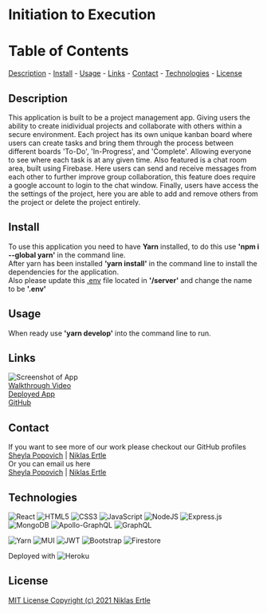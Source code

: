 # **Initiation to Execution**

# **Table of Contents**

[Description](#description) -
[Install](#install) -
[Usage](#usage) -
[Links](#links) -
[Contact](#contact) -
[Technologies](#technologies) -
[License](#license)

## **Description**

This application is built to be a project management app. Giving users the ability to create inidividual projects and collaborate with others within a secure environment. Each project has its own unique kanban board where users can create tasks and bring them through the process between different boards 'To-Do', 'In-Progress', and 'Complete'. Allowing everyone to see where each task is at any given time. Also featured is a chat room area, built using Firebase. Here users can send and receive messages from each other to further improve group collaboration, this feature does require a google account to login to the chat window. Finally, users have access the the settings of the project, here you are able to add and remove others from the project or delete the project entirely.

## **Install**

To use this application you need to have **Yarn** installed, to do this use **'npm i --global yarn'** in the command line.<br>
After yarn has been installed **'yarn install'** in the command line to install the dependencies for the application.<br>
Also please update this [.env](./server/.env.EXAMPLE) file located in **'/server'** and change the name to be **'.env'**

## **Usage**

When ready use **'yarn develop'** into the command line to run.

## **Links**

![Screenshot of App]() <br>
[Walkthrough Video]() <br>
[Deployed App](https://initiation-to-execution.herokuapp.com/) <br>
[GitHub](https://github.com/niklasertle/initiation-to-execution)

## **Contact**

If you want to see more of our work please checkout our GitHub profiles<br>
[Sheyla Popovich](https://github.com/SheylaPopovich) | [Niklas Ertle](https://github.com/niklasertle)<br>
Or you can email us here<br>
[Sheyla Popovich](mailto:sheylapopovich@gmail.com) | [Niklas Ertle](mailto:nik.ertle16@gmail.com)

## **Technologies**

![React](https://img.shields.io/badge/react-%2320232a.svg?style=for-the-badge&logo=react&logoColor=%2361DAFB)
![HTML5](https://img.shields.io/badge/html5-%23E34F26.svg?style=for-the-badge&logo=html5&logoColor=white)
![CSS3](https://img.shields.io/badge/css3-%231572B6.svg?style=for-the-badge&logo=css3&logoColor=white)
![JavaScript](https://img.shields.io/badge/javascript-%23323330.svg?style=for-the-badge&logo=javascript&logoColor=%23F7DF1E)
![NodeJS](https://img.shields.io/badge/node.js-6DA55F?style=for-the-badge&logo=node.js&logoColor=white)
![Express.js](https://img.shields.io/badge/express.js-%23404d59.svg?style=for-the-badge&logo=express&logoColor=%2361DAFB)
![MongoDB](https://img.shields.io/badge/MongoDB-%234ea94b.svg?style=for-the-badge&logo=mongodb&logoColor=white)
![Apollo-GraphQL](https://img.shields.io/badge/-ApolloGraphQL-311C87?style=for-the-badge&logo=apollo-graphql)
![GraphQL](https://img.shields.io/badge/-GraphQL-E10098?style=for-the-badge&logo=graphql&logoColor=white)
<br>

![Yarn](https://img.shields.io/badge/yarn-%232C8EBB.svg?style=for-the-badge&logo=yarn&logoColor=white)
![MUI](https://img.shields.io/badge/MUI-%230081CB.svg?style=for-the-badge&logo=material-ui&logoColor=white)
![JWT](https://img.shields.io/badge/JWT-black?style=for-the-badge&logo=JSON%20web%20tokens)
![Bootstrap](https://img.shields.io/badge/bootstrap-%23563D7C.svg?style=for-the-badge&logo=bootstrap&logoColor=white)
![Firestore](https://img.shields.io/badge/firestore-%23039BE5.svg?style=for-the-badge&logo=firebase)
<br>

Deployed with ![Heroku](https://img.shields.io/badge/heroku-%23430098.svg?style=for-the-badge&logo=heroku&logoColor=white)

## **License**

[MIT License Copyright (c) 2021 Niklas Ertle](LICENSE)
